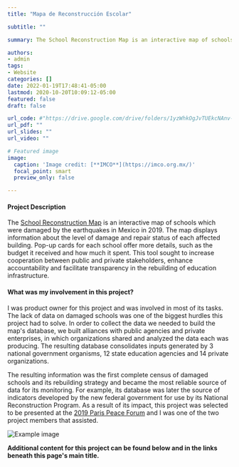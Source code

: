 ```yaml
---
title: "Mapa de Reconstrucción Escolar"

subtitle: ""

summary: The School Reconstruction Map is an interactive map of schools which were damaged by the 2019 earthquakes in Mexico. The map represents the level of damage of each building and its rebuilding status at a glance. Pop-up cards for each school offer more details, such as the budget it received and how much it spent. Its goals are to increase cooperation between public and private stakeholders, support accountability and facilitate transparency in the rebuilding of education infrastructure. 

authors:
- admin
tags: 
- Website
categories: []
date: 2022-01-19T17:48:41-05:00
lastmod: 2020-10-20T10:09:12-05:00
featured: false
draft: false

url_code: #"https://drive.google.com/drive/folders/1yzWhkOgJvTUEkcNAnv-AymLYzipP6Bl8?usp=sharing"
url_pdf: ""
url_slides: ""
url_video: ""

# Featured image
image:
  caption: 'Image credit: [**IMCO**](https://imco.org.mx/)'
  focal_point: smart
  preview_only: false

---
```


#### Project Description

The [School Reconstruction Map](http://reconstruccion.mejoratuescuela.org/) is an interactive map of schools which were damaged by the earthquakes in Mexico in 2019. The map displays information about the level of damage and repair status of each affected building. Pop-up cards for each school offer more details, such as the budget it received and how much it spent. This tool sought to increase cooperation between public and private stakeholders, enhance accountability and facilitate transparency in the rebuilding of education infrastructure. 

#### What was my involvement in this project?

I was product owner for this project and was involved in most of its tasks. The lack of data on damaged schools was one of the biggest hurdles this project had to solve. In order to collect the data we needed to build the map's database, we built alliances with public agencies and private enterprises, in which organizations shared and analyzed the data each was producing. The resulting database consolidates inputs generated by 3 national government organisms, 12 state education agencies and 14 private organizations.


The resulting information was the first complete census of damaged schools and its rebuilding strategy and became the most reliable source of data for its monitoring. For example, its database was later the source of indicators developed by the new federal government for use by its National Reconstruction Program. As a result of its impact, this project was selected to be presented at the [2019 Paris Peace Forum](https://parispeaceforum.org/en/) and I was one of the two project members that assisted.


![Example image](/paris-forum.png)

**Additional content for this project can be found below and in the links beneath this page's main title.**
